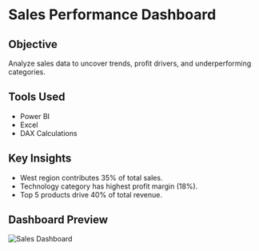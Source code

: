 #  Sales Performance Dashboard

## Objective
Analyze sales data to uncover trends, profit drivers, and underperforming categories.

## Tools Used
- Power BI
- Excel
- DAX Calculations

## Key Insights
- West region contributes 35% of total sales.
- Technology category has highest profit margin (18%).
- Top 5 products drive 40% of total revenue.

## Dashboard Preview
![Sales Dashboard](./dashboard/sales_dashboard.png)
